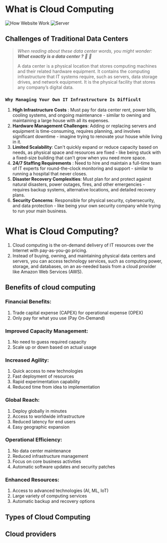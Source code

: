 # What is Cloud Computing

![How Website Work](https://pub-17ebb5909c5e47a6b667a332680f11fa.r2.dev/website-flow-modern.svg)
![Server](https://pub-17ebb5909c5e47a6b667a332680f11fa.r2.dev/server-components.svg)

## Challenges of Traditional Data Centers

> _When reading about these data center words, you might wonder: **What exactly is a data center ?** 🤔 🤔_
>
> A data center is a physical location that stores computing machines and their related hardware equipment. It contains the computing infrastructure that IT systems require, such as servers, data storage drives, and network equipment. It is the physical facility that stores any company’s digital data.

### `Why Managing Your Own IT Infrastructure Is Difficult`

1. **High Infrastructure Costs** : Must pay for data center rent, power bills, cooling systems, and ongoing maintenance - similar to owning and maintaining a large house with all its expenses.
2. **Hardware Management Challenges**: Adding or replacing servers and equipment is time-consuming, requires planning, and involves significant downtime - imagine trying to renovate your house while living in it.
3. **Limited Scalability**: Can't quickly expand or reduce capacity based on needs, as physical space and resources are fixed - like being stuck with a fixed-size building that can't grow when you need more space.
4. **24/7 Staffing Requirements** : Need to hire and maintain a full-time team of IT experts for round-the-clock monitoring and support - similar to running a hospital that never closes.
5. **Disaster Recovery Complexities**: Must plan for and protect against natural disasters, power outages, fires, and other emergencies - requires backup systems, alternative locations, and detailed recovery plans.
6. **Security Concerns**: Responsible for physical security, cybersecurity, and data protection - like being your own security company while trying to run your main business.

# What is Cloud Computing?

1. Cloud computing is the on-demand delivery of IT resources over the Internet with pay-as-you-go pricing.
2. Instead of buying, owning, and maintaining physical data centers and servers, you can access technology services, such as computing power, storage, and databases, on an as-needed basis from a cloud provider like Amazon Web Services (AWS).

## Benefits of cloud computing

### Financial Benefits:

1. Trade capital expense (CAPEX) for operational expense (OPEX)
2. Only pay for what you use (Pay On-Demand)

### Improved Capacity Management:

1. No need to guess required capacity
2. Scale up or down based on actual usage

### Increased Agility:

1. Quick access to new technologies
2. Fast deployment of resources
3. Rapid experimentation capability
4. Reduced time from idea to implementation

### Global Reach:

1. Deploy globally in minutes
2. Access to worldwide infrastructure
3. Reduced latency for end users
4. Easy geographic expansion

### Operational Efficiency:

1. No data center maintenance
2. Reduced infrastructure management
3. Focus on core business activities
4. Automatic software updates and security patches

### Enhanced Resources:

1. Access to advanced technologies (AI, ML, IoT)
2. Large variety of computing services
3. Automatic backup and recovery options

## Types of Cloud Computing

## Cloud providers
